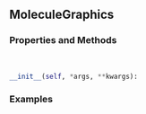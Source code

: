 ## <a id="McUtils.Misc.InteractiveTools.MoleculeGraphics">MoleculeGraphics</a>


### Properties and Methods
<a id="McUtils.Misc.InteractiveTools.MoleculeGraphics.__init__" class="docs-object-method">&nbsp;</a>
```python
__init__(self, *args, **kwargs): 
```

### Examples


